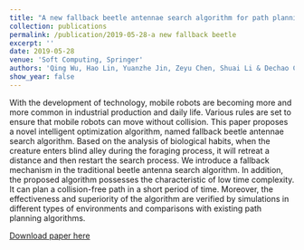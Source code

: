```yaml
---
title: "A new fallback beetle antennae search algorithm for path planning of mobile robots with collision-free capability"
collection: publications
permalink: /publication/2019-05-28-a new fallback beetle
excerpt: ''
date: 2019-05-28
venue: 'Soft Computing, Springer'
authors: 'Qing Wu, Hao Lin, Yuanzhe Jin, Zeyu Chen, Shuai Li & Dechao Chen'
show_year: false
---
```

With the development of technology, mobile robots are becoming more and more common in industrial production and daily life. Various rules are set to ensure that mobile robots can move without collision. This paper proposes a novel intelligent optimization algorithm, named fallback beetle antennae search algorithm. Based on the analysis of biological habits, when the creature enters blind alley during the foraging process, it will retreat a distance and then restart the search process. We introduce a fallback mechanism in the traditional beetle antenna search algorithm. In addition, the proposed algorithm possesses the characteristic of low time complexity. It can plan a collision-free path in a short period of time. Moreover, the effectiveness and superiority of the algorithm are verified by simulations in different types of environments and comparisons with existing path planning algorithms.

[Download paper here](https://link.springer.com/article/10.1007/s00500-019-04067-3#citeas)
